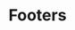 ---
title: Footers
seo:
  page_title:
  meta_description:
  featured_image: /uploads/navbar-screenshot.jpg
  featured_image_alt:
hero:
  heading: HTML & CSS Footer Components
  body: (Mostly)Ready to use footer components. Copy and paste these HTML & CSS components and build your awesome website. Use this to kickstart your component and customize to meet your needs.
categories: 
  - Application UI
---